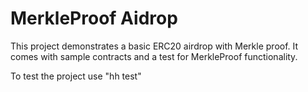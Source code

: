 # MerkleProof Aidrop

This project demonstrates a basic ERC20 airdrop with Merkle proof. It comes with sample contracts and a test for MerkleProof functionality.

To test the project use "hh test"

